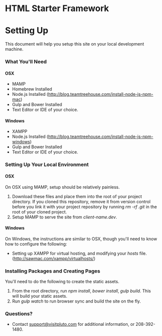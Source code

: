 # HTML Starter Framework #

# Setting Up #

This document will help you setup this site on your local development machine.

### What You'll Need ###

#### OSX ####

* MAMP
* Homebrew Installed
* Node.js Installed (http://blog.teamtreehouse.com/install-node-js-npm-mac)
* Gulp and Bower Installed
* Text Editor or IDE of your choice.

#### Windows ####

* XAMPP
* Node.js Installed (http://blog.teamtreehouse.com/install-node-js-npm-windows)
* Gulp and Bower Installed
* Text Editor or IDE of your choice.

### Setting Up Your Local Environment ###

#### OSX ####

On OSX using MAMP, setup should be relatively painless.

1. Download these files and place them into the root of your project directory. If you cloned this repository, remove it from version control before you link it with your project repository by running *rm -rf .git* in the root of your cloned project.
2. Setup MAMP to serve the site from *client-name.dev*.

#### Windows ####

On Windows, the instructions are similar to OSX, though you'll need to know how to configure the following:

* Setting up XAMPP for virtual hosting, and modifying your *hosts* file. (http://sawmac.com/xampp/virtualhosts/)

### Installing Packages and Creating Pages ###

You'll need to do the following to create the static assets.

1. From the root directory, run *npm install*, *bower install*, *gulp build*. This will build your static assets.
2. Run *gulp watch* to run browser sync and build the site on the fly.

### Questions? ###

* Contact support@visitpluto.com for additional information, or 208-392-1480.
